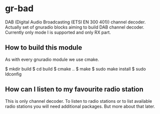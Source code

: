 # gr-bad

DAB (Digital Audio Broadcasting (ETSI EN 300 401)) channel decoder.
Actually set of gnuradio blocks aiming to build DAB channel decoder. 
Currently only mode I is supported and only RX part.

## How to build this module

As with every gnuradio module we use cmake.

$ mkdir build
$ cd build
$ cmake ..
$ make
$ sudo make install
$ sudo ldconfig

## How can I listen to my favourite radio station

This is only channel decoder. 
To listen to radio stations or to list available radio stations you will need additional packages. But more about that later.


